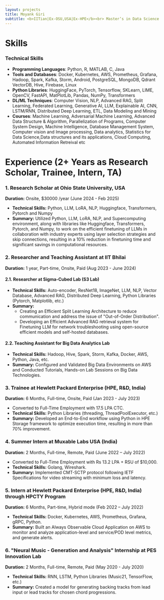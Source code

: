 ```yaml
---
layout: projects
title: Moyank Giri
subtitle: <b>IITian|Ex-OSU,USA|Ex-HPE</b><br> Master’s in Data Science & AI from IIT Bhilai (India) with Ohio State University (USA) | Machine Learning & AI Specialist | Expert in Python, Deep Learning, LLMs, Computer Vision, NLP, Split & Federated Learning
---
```

# Skills
### Technical Skills
* **Programming Languages**: Python, R, MATLAB, C, Java
* **Tools and Databases**: Docker, Kubernetes, AWS, Prometheus, Grafana, Hadoop, Spark, Kafka, Storm, Android, PostgreSQL, MongoDB, Qdrant VectorDB, Hive, Firebase, Linux
* **Python Libraries**: HuggingFace, PyTorch, Tensorflow, SKLearn, LIME, OpenCV, FastAPI,
MatPlotLib, Pandas, NumPy, Transformers
* **DL/ML Techniques**: Computer Vision, NLP, Advanced RAG, Split Learning, Federated Learning, Generative AI, LLM, Explainable AI, CNN, LSTM/RNN, Distributed Deep Learning, ETL, Data Modeling and Mining
* **Courses**: Machine Learning, Adversarial Machine Learning, Advanced Data Structure & Algorithm, Parallelization of Programs, Computer System Design, Machine Intelligence, Database Management System, Computer vision and Image processing, Data analytics, Statistics for Data Science,Data structures and its applications, Cloud Computing, Automated Information Retreival etc

# Experience (2+ Years as Research Scholar, Trainee, Intern, TA)

### 1. Research Scholar at Ohio State University, USA
**Duration:** Onsite, $30000 /year (June 2024 - Feb 2025)
- **Technical Skills:** Python, LLM, LoRA, NLP, Huggingface, Transformers, Pytorch and Numpy
- **Summary:** Utilized Python, LLM, LoRA, NLP, and Supercomputing environment, along with libraries like Huggingface, Transformers, Pytorch, and Numpy, to work on the efficient finetuning of LLMs in collaboration with industry experts using layer selection strategies and skip connections, resulting in a 10% reduction in finetuning time and significant savings in computational resources.

### 2. Researcher and Teaching Assistant at IIT Bhilai
**Duration:** 1 year, Part-time, Onsite, Paid (Aug 2023 - June 2024)

#### 2.1. Researcher at Sigma-Cubed Lab (S3 Lab)
- **Technical Skills:** Auto-encoder, ResNet18, ImageNet, LLM, NLP, Vector Database, Advanced RAG, Distributed Deep Learning, Python Libraries (Pytorch, Matplotlib, etc.)
- **Summary:** 
  - Creating an Efficient Split Learning Architecture to reduce communication and address the issue of "Out-of-Order Distribution".
  - Developing an Efficient Advanced RAG retrieval system for Finetuning LLM for network troubleshooting using open-source efficient models and self-hosted databases.

#### 2.2. Teaching Assistant for Big Data Analytics Lab
- **Technical Skills:** Hadoop, Hive, Spark, Storm, Kafka, Docker, AWS, Python, Java, etc.
- **Summary:** Configured and Validated Big Data Environments on AWS and Conducted Tutorials, Hands-on Lab Sessions on Big Data Technologies.

### 3. Trainee at Hewlett Packard Enterprise (HPE, R&D, India)
**Duration:** 6 Months, Full-time, Onsite, Paid (Jan 2023 - July 2023)
- Converted to Full-Time Employment with 17.5 LPA CTC.
- **Technical Skills:** Python Libraries (threading, ThreadPoolExecutor, etc.)
- **Summary:** Developed an End-to-End workflow using Python in HPE Storage framework to optimize execution time, resulting in more than 70% improvement.

### 4. Summer Intern at Muxable Labs USA (India)
**Duration:** 2 Months, Full-time, Remote, Paid (June 2022 – July 2022)
- Converted to Full-Time Employment with Rs 13.2 LPA + RSU of $10,000.
- **Technical Skills:** Golang, Wireshark.
- **Summary:** Implemented CMT-SCTP protocol following IETF Specifications for video streaming with minimum loss and latency.

### 5. Intern at Hewlett Packard Enterprise (HPE, R&D, India) through HPCTY Program
**Duration:** 6 Months, Part-time, Hybrid mode (Feb 2022 – July 2022)
- **Technical Skills:** Docker, Kubernetes, AWS, Prometheus, Grafana, gRPC, Python.
- **Summary:** Built an Always Observable Cloud Application on AWS to monitor and analyze application-level and service/POD level metrics, and generate alerts.

### 6. "Neural Music - Generation and Analysis" Internship at PES Innovation Lab
**Duration:** 2 Months, Full-time, Remote, Paid (May 2020 - July 2020)
- **Technical Skills:** RNN, LSTM, Python Libraries (Music21, TensorFlow, etc.)
- **Summary:** Created a model for generating backing tracks from lead input or lead tracks for chosen chord progressions.